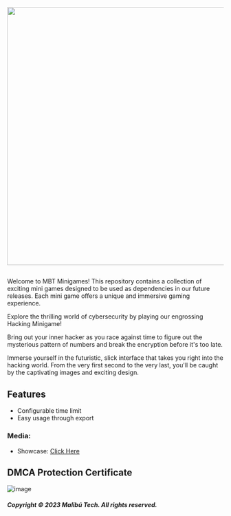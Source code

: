 <div id="header" align="center">
  <img src="https://cdn.discordapp.com/attachments/1036244419881476106/1141729024587075664/MBT_Minigames_Twitter_Post.png" width="600"/>
</div>

##
Welcome to MBT Minigames! This repository contains a collection of exciting mini games designed to be used as dependencies in our future releases. Each mini game offers a unique and immersive gaming experience.

Explore the thrilling world of cybersecurity by playing our engrossing Hacking Minigame!

Bring out your inner hacker as you race against time to figure out the mysterious pattern of numbers and break the encryption before it's too late.

Immerse yourself in the futuristic, slick interface that takes you right into the hacking world. From the very first second to the very last, you'll be caught by the captivating images and exciting design.

## Features

- Configurable time limit
- Easy usage through export

### Media:
- Showcase:  [Click Here](https://www.youtube.com/watch?v=TSCrxiJaWdg)

## DMCA Protection Certificate
![image](https://cdn.discordapp.com/attachments/1045063739738705940/1141766708852437072/image.png)

##### Copyright © 2023 Malibú Tech. All rights reserved.

